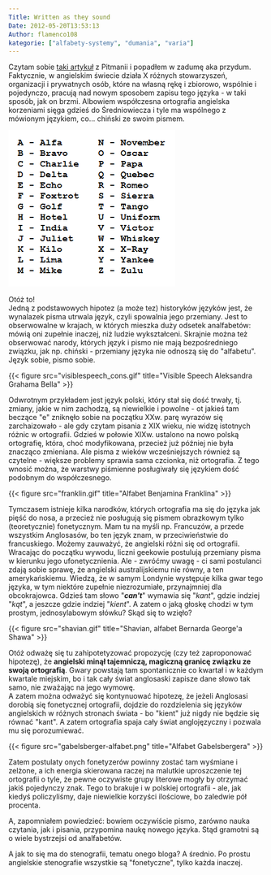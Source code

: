 ```yaml
---
Title: Written as they sound
Date: 2012-05-20T13:53:13
Author: flamenco108
kategorie: ["alfabety-systemy", "dumania", "varia"]
---
```


Czytam sobie 
[taki artykuł](http://pitmania.com/invent-your-own-universal-language/) z
Pitmanii i popadłem w zadumę aka przydum. Faktycznie, w angielskim
świecie działa X różnych stowarzyszeń, organizacji i prywatnych osób,
które na własną rękę i zbiorowo, wspólnie i pojedynczo, pracują nad
nowym sposobem zapisu tego języka - w taki sposób, jak on brzmi.
Albowiem współczesna ortografia angielska korzeniami sięga gdzieś do
Średniowiecza i tyle ma wspólnego z mówionym językiem, co... chiński ze
swoim pismem.



![](phonetic.gif)



Otóż to!  
Jedną z podstawowych hipotez (a może tez) historyków języków jest, że
wynalazek pisma utrwala język, czyli spowalnia jego przemiany. Jest to
obserwowalne w krajach, w których mieszka duży odsetek analfabetów:
mówią oni zupełnie inaczej, niż ludzie wykształceni. Skrajnie można też
obserwować narody, których język i pismo nie mają bezpośredniego
związku, jak np. chiński - przemiany języka nie odnoszą się do
"alfabetu". Język sobie, pismo sobie.  


<!--  ![](/visiblespeech_cons.gif)
  Visible Speech Aleksandra Grahama Bella -->

{{< figure src="visiblespeech_cons.gif" title="Visible Speech Aleksandra Grahama Bella" >}}


Odwrotnym przykładem jest język polski, który stał się dość trwały, tj.
zmiany, jakie w nim zachodzą, są niewielkie i powolne - ot jakieś tam
beczące "e" zniknęło sobie na początku XXw. parę wyrazów się
zarchaizowało - ale gdy czytam pisania z XIX wieku, nie widzę istotnych
różnic w ortografii. Gdzieś w połowie XIXw. ustalono na nowo polską
ortografię, która, choć modyfikowana, przecież już później nie była
znacząco zmieniana. Ale pisma z wieków wcześniejszych również są
czytelne - większe problemy sprawia sama czcionka, niż ortografia. Z
tego wnosić można, że warstwy piśmienne posługiwały się językiem dość
podobnym do współczesnego.  


<!--  ![](franklin.gif)
  Alfabet Benjamina Franklina -->

{{< figure src="franklin.gif" title="Alfabet Benjamina Franklina" >}}


Tymczasem istnieje kilka narodków, których ortografia ma się do języka
jak pięść do nosa, a przecież nie posługują się pismem obrazkowym tylko
(teoretycznie) fonetycznym. Mam tu na myśli np. Francuzów, a przede
wszystkim Anglosasów, bo ten język znam, w przeciwieństwie do
francuskiego. Możemy zauważyć, że angielski różni się od ortografii.
Wracając do początku wywodu, liczni geekowie postulują przemiany pisma w
kierunku jego ufonetycznienia. Ale - zwróćmy uwagę - ci sami postulanci
zdają sobie sprawę, że angielski australijskiemu nie równy, a ten
amerykańskiemu. Wiedzą, że w samym Londynie występuje kilka gwar tego
języka, w tym niektóre zupełnie niezrozumiałe, przynajmniej dla
obcokrajowca. Gdzieś tam słowo "***can't***" wymawia się "*kant*", gdzie
indziej "*kąt*", a jeszcze gdzie indziej "*kient*". A zatem o jaką
głoskę chodzi w tym prostym, jednosylabowym słówku? Skąd się to wzięło?  


<!--  ![](shavian.gif)
  Shavian, alfabet Bernarda George'a Shawa -->

{{< figure src="shavian.gif" title="Shavian, alfabet Bernarda George'a Shawa" >}}


Otóż odważę się tu zahipotetyzować propozycję (czy też zaproponować
hipotezę), że **angielski minął tajemniczą, magiczną granicę związku ze
swoją ortografią**. Gwary powstają tam spontanicznie co kwartał i w
każdym kwartale miejskim, bo i tak cały świat anglosaski zapisze dane
słowo tak samo, nie zważając na jego wymowę.  
A zatem można odważyć się kontynuować hipotezę, że jeżeli Anglosasi
dorobią się fonetycznej ortografii, dojdzie do rozdzielenia się języków
angielskich w różnych stronach świata - bo "kient" już nigdy nie będzie
się równać "kant". A zatem ortografia spaja cały świat anglojęzyczny i
pozwala mu się porozumiewać.  


<!--  ![](gabelsberger-alfabet.png)
  Alfabet Gabelsbergera -->
  
{{< figure src="gabelsberger-alfabet.png" title="Alfabet Gabelsbergera" >}}


Zatem postulaty onych fonetyzerów powinny zostać tam wyśmiane i zelżone,
a ich energia skierowana raczej na malutkie uproszczenie tej ortografii
o tyle, że pewne oczywiste grupy literowe mogły by otrzymać jakiś
pojedynczy znak. Tego to brakuje i w polskiej ortografii - ale, jak
kiedyś policzyliśmy, daje niewielkie korzyści ilościowe, bo zaledwie pół
procenta.

A, zapomniałem powiedzieć: bowiem oczywiście pismo, zarówno nauka
czytania, jak i pisania, przypomina naukę nowego języka. Stąd gramotni
są o wiele bystrzejsi od analfabetów.

A jak to się ma do stenografii, tematu onego bloga? A średnio. Po prostu
angielskie stenografie wszystkie są "fonetyczne", tylko każda inaczej.
